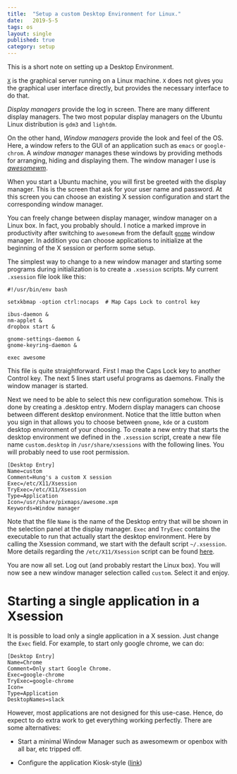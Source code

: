 ```yaml
---
title:  "Setup a custom Desktop Environment for Linux." 
date:   2019-5-5
tags: os
layout: single
published: true
category: setup
---
```

This is a short note on setting up a Desktop Environment.

[`X`](https://en.wikipedia.org/wiki/X_Window_System) is the graphical
server running on a Linux machine. `X` does not gives you the
graphical user interface directly, but provides the necessary
interface to do that.

*Display managers* provide the log in screen. There are many different
display managers. The two most popular display managers on the Ubuntu
Linux distribution is `gdm3` and `lightdm`.

On the other hand, *Window managers* provide the look and feel of the
OS. Here, a window refers to the GUI of an application such as `emacs`
or `google-chrom`. A *window manager* manages these windows by
providing methods for arranging, hiding and displaying them. The
window manager I use is [*awesomewm*](https://awesomewm.org).

When you start a Ubuntu machine, you will first be greeted with the
display manager. This is the screen that ask for your user name and
password. At this screen you can choose an existing X session
configuration and start the corresponding window manager.

You can freely change between display manager, window manager on a
Linux box. In fact, you probably should. I notice a marked improve in
productivity after switching to `awesomewm` from the default
[`gnome`](https://www.gnome.org/) window manager. In addition you can
choose applications to initialize at the beginning of the X session or
perform some setup. 

The simplest way to change to a new window manager and starting some
programs during initialization is to create a `.xsession` scripts. My
current `.xsession` file look like this:

``` shell
#!/usr/bin/env bash

setxkbmap -option ctrl:nocaps  # Map Caps Lock to control key

ibus-daemon &
nm-applet &
dropbox start &

gnome-settings-daemon &
gnome-keyring-daemon &

exec awesome
```

This file is quite straightforward. First I map the Caps Lock key to
another Control key. The next 5 lines start useful programs as
daemons. Finally the window manager is started.

Next we need to be able to select this new configuration somehow. This
is done by creating a .desktop entry.  Modern display managers can
choose between different desktop environment. Notice that the little
button when you sign in that allows you to choose between `gnome`,
`kde` or a custom desktop environment of your choosing. To create a
new entry that starts the desktop environment we defined in the
`.xsession` script, create a new file name `custom.desktop` in
`/usr/share/xsessions` with the following lines. You will probably
need to use root permission.

```
[Desktop Entry]
Name=custom
Comment=Hung's a custom X session 
Exec=/etc/X11/Xsession
TryExec=/etc/X11/Xsession
Type=Application
Icon=/usr/share/pixmaps/awesome.xpm
Keywords=Window manager
```

Note that the file `Name` is the name of the Desktop entry that will
be shown in the selection panel at the display manager.  `Exec` and
`TryExec` contains the executable to run that actually start the
desktop environment. Here by calling the Xsession command, we start
with the default script `~/.xsession`. More details regarding the
`/etc/X11/Xsession` script can be found
[here](http://manpages.ubuntu.com/manpages/xenial/man5/Xsession.5.html).

You are now all set. Log out (and probably restart the Linux box). You
will now see a new window manager selection called `custom`. Select it
and enjoy.

# Starting a single application in a Xsession

It is possible to load only a single application in a X session. Just
change the `Exec` field. For example, to start only google chrome, we
can do:

```
[Desktop Entry]
Name=Chrome
Comment=Only start Google Chrome.
Exec=google-chrome
TryExec=google-chrome
Icon=
Type=Application
DesktopNames=slack
```

However, most applications are not designed for this use-case. Hence,
do expect to do extra work to get everything working
perfectly. There are some alternatives:

- Start a minimal Window Manager such as awesomewm or openbox with all
bar, etc tripped off.

- Configure the application Kiosk-style
  ([link](https://tutorials.ubuntu.com/tutorial/electron-kiosk#0))

